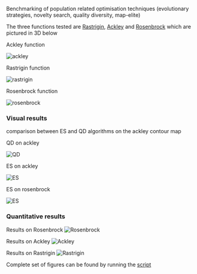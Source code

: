 Benchmarking of population related optimisation techniques (evolutionary strategies, novelty search, quality diversity, map-elite)

The three functions tested are [Rastrigin](https://en.wikipedia.org/wiki/Rastrigin_function), [Ackley](https://en.wikipedia.org/wiki/Ackley_function) and [Rosenbrock](https://en.wikipedia.org/wiki/Rosenbrock_function) which are pictured in 3D below

Ackley function

![ackley]( https://github.com/aja114/optimisation_benchmark/blob/master/imgs/ackley.png "2D input ackley function")

Rastrigin function

![rastrigin]( https://github.com/aja114/optimisation_benchmark/blob/master/imgs/rastrigin.png "2D input rastrigin function")

Rosenbrock function

![rosenbrock]( https://github.com/aja114/optimisation_benchmark/blob/master/imgs/rosen.png "2D input rosenbrock function")


### Visual results

comparison between ES and QD algorithms on the ackley contour map

QD on ackley

![QD]( https://github.com/aja114/optimisation_benchmark/blob/master/gif/ackley_qd.gif "QD")

ES on ackley

![ES]( https://github.com/aja114/optimisation_benchmark/blob/master/gif/ackley_es.gif "ES")

ES on rosenbrock

![ES]( https://github.com/aja114/optimisation_benchmark/blob/master/gif/rosen_es.gif "ES")


### Quantitative results

Results on Rosenbrock
![Rosenbrock]( https://github.com/aja114/optimisation_benchmark/blob/master/imgs/rosen_line_plot.png "Rosenbrock Results")

Results on Ackley
![Ackley]( https://github.com/aja114/optimisation_benchmark/blob/master/imgs/ackley_line_plot.png "Ackley Results")

Results on Rastrigin
![Rastrigin]( https://github.com/aja114/optimisation_benchmark/blob/master/imgs/rastrigin_box_plot.png "Rastrigin Results")

Complete set of figures can be found by running the [script](https://github.com/aja114/optimisation_benchmark/blob/master/results_plot.py)
